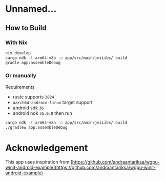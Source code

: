 # Unnamed...

## How to Build
### With Nix
```bash
nix develop
cargo ndk -t arm64-v8a -o app/src/main/jniLibs/ build
gradle app:assembleDebug
```
### Or manually
Requirements
- rustc supports `2024`
- `aarch64-android-linux` target support
- android sdk `36`
- android ndk `35.0.0`
then run
```bash
cargo ndk -t arm64-v8a -o app/src/main/jniLibs/ build
./gradlew app:assembleDebug
```

# Acknowledgement
This app uses inspiration from [https://github.com/andraantariksa/wgpu-winit-android-example](https://github.com/andraantariksa/wgpu-winit-android-example)